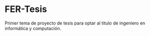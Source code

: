 # FER-Tesis
Primer tema de proyecto de tesis para optar al titulo de ingeniero en informática y computación.
